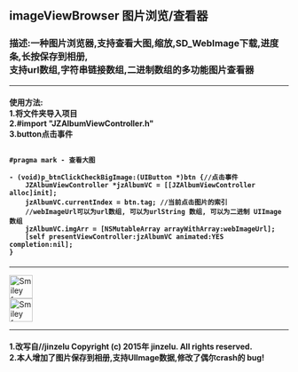 <h2>
imageViewBrowser
图片浏览/查看器
</h2>
<h3>
<span>描述:</span>一种图片浏览器,支持查看大图,缩放,SD_WebImage下载,进度条,长按保存到相册,<br>
支持url数组,字符串链接数组,二进制数组的多功能图片查看器<br>
</h3>
<hr> 
<h4>
<span1>使用方法:</span1><br>
 1.将文件夹导入项目<br>
 2.#import "JZAlbumViewController.h"<br>
 3.button点击事件<br>
<pre><code>
#pragma mark - 查看大图<br>
- (void)p_btnClickCheckBigImage:(UIButton *)btn {//点击事件
    JZAlbumViewController *jzAlbumVC = [[JZAlbumViewController alloc]init];
    jzAlbumVC.currentIndex = btn.tag; //当前点击图片的索引
    //webImageUrl可以为url数组, 可以为urlString 数组, 可以为二进制 UIImage 数组
    jzAlbumVC.imgArr = [NSMutableArray arrayWithArray:webImageUrl];
    [self presentViewController:jzAlbumVC animated:YES completion:nil];
}
</code></pre>
</h4>
<hr> 
<div>
<img src="/img1.png" alt="Smiley face" width="42" height="42"><br>
<img src="/img2.png" alt="Smiley face" width="42" height="42"><br>
</div>
<hr> 
<h4>
1.改写自//jinzelu  Copyright (c) 2015年 jinzelu. All rights reserved.<br>
2.本人增加了图片保存到相册,支持UIImage数据,修改了偶尔crash的 bug!<br>
</h4>



